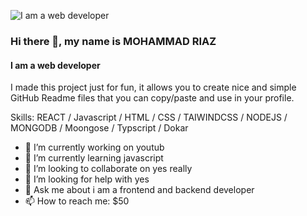 ![I am a web developer](https://i.ibb.co.com/23xNzKgg/Black-Modern-Personal-Linked-In-Banner.png)

### Hi there 👋, my name is MOHAMMAD RIAZ
#### I am a web developer

I made this project just for fun, it allows you to create nice and simple GitHub Readme files that you can copy/paste and use in your profile.

Skills:  REACT / Javascript / HTML / CSS / TAIWINDCSS /  NODEJS / MONGODB / Moongose / Typscript / Dokar

- 🔭 I’m currently working on youtub 
- 🌱 I’m currently learning javascript 
- 👯 I’m looking to collaborate on yes really 
- 🤔 I’m looking for help with yes 
- 💬 Ask me about i am a frontend and backend developer 
- 📫 How to reach me: $50 


